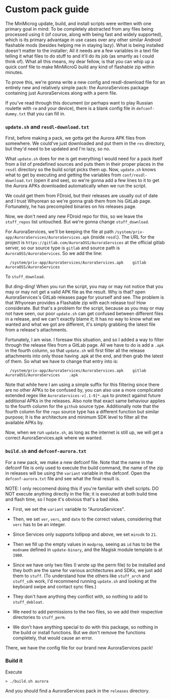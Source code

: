 # Custom pack guide

The MinMicrog update, build, and install scripts were written with one primary
goal in mind: To be completely abstracted from any files being processed using
it (of course, along with being fast and widely supported), which is its
primary advantage in use cases over any other similar Android flashable mods
(besides helping me in staying lazy). What is being installed doesn't matter to
the installer; All it needs are a few variables in a text file telling it what
files to do stuff to and it'll do its job (as smartly as I could think of).
What all this means, my dear fellow, is that you can whip up a quick conf file
to make MinMicroG build any kind of flashable zip within minutes.

To prove this, we're gonna write a new config and resdl-download file for an
entirely new and relatively simple pack: the AuroraServices package containing
just AuroraServices along with a perm file.

If you've read through this document (or perhaps want to play Russian roulette
with `rm` and your device), there is a blank config file in `defconf-dummy.txt`
that you can fill in.

### `update.sh` and `resdl-download.txt`
First, before making a pack, we gotta get the Aurora APK files from somewhere.
We could've just downloaded and put them in the `res` directory, but they'd
need to be updated and I'm lazy, so no.

What `update.sh` does for me is get everything I would need for a pack itself
from a list of predefined sources and puts them in their proper places in the
`resdl` directory so the build script picks them up. Now, `update.sh` knows
what to get by executing and getting the variables from
`conf/resdl-download.txt` (open it and see), so we're gonna add a few lines to
it to get the Aurora APKs downloaded automatically when we run the script.

We could get them from FDroid, but their releases are usually out of date and I
trust Whyorean so we're gonna grab them from his GitLab page. Fortunately, he
has precompiled binaries on his releases page.

Now, we don't need any new FDroid repo for this, so we leave the `stuff_repos`
list untouched. But we're gonna change `stuff_download`.

For AuroraServices, we'll be keeping the file at path
`/system/priv-app/AuroraServices/AuroraServices.apk` (inside `resdl`). The URL
for the project is `https://gitlab.com/AuroraOSS/AuroraServices` at the
official gitlab server, so our source type is `gitlab` and source path is
`AuroraOSS/AuroraServices`. So we add the line:
```
  /system/priv-app/AuroraServices/AuroraServices.apk    gitlab  AuroraOSS/AuroraServices

```
To `stuff_download`.

But ding-ding! When you run the script, you may or may not notice that you may
or may not get a valid APK file as the result. Why is that? open
AuroraServices's GitLab releases page for yourself and see. The problem is that
Whyorean provides a Flashable zip with each release too! How considerate. But
that's a problem for the script, because as you may or may not have seen, our
poor `update.sh` can get confused between different files in a release, and we
can't exactly blame it; It has no way to know what we wanted and what we got
are different, it's simply grabbing the latest file from a release's
attachments.

Fortunately, I am wise. I foresaw this situation, and so I added a way to
filter through the release files from a GitLab page. All we have to do is add a
`.apk` in the fourth column, so that `update.sh` will first filter all the
release attachments into only those having .apk at the end, and then grab the
latest of them. So what we have to change that entry into is:
```
  /system/priv-app/AuroraServices/AuroraServices.apk    gitlab  AuroraOSS/AuroraServices    .apk
```
Note that while here I am using a simple suffix for this filtering since there
are no other APKs to be confused by, you can also use a more complicated
extended regex like `AuroraServices-v[.1-9]*.apk` to protect against future
additional APKs in the releases.
Also note that exact same behaviour applies to the fourth column for the
`github` source type.
Additionally note that the fourth column for the `repo` source type has a
different function but similar purpose; It is the architecture and minimum SDK
level to filter all the available APKs by.

Now, when we run `update.sh`, as long as the internet is still up, we will get
a correct AuroraServices.apk where we wanted.

### `build.sh` and `defconf-aurora.txt`

For a new pack, we make a new defconf file. Note that the name in the defconf
file is only used to execute the build command, the name of the zip in releases
will be using the `variant` variable in the defconf. Open the
`defconf-aurora.txt` file and see what the final result is.

NOTE: I only reccomend doing this if you're familiar with shell scripts. DO NOT
execute anything directly in the file; it is executed at both build time and
flash time, so I hope it's obvious that's a bad idea.

 - First, we set the `variant` variable to "AuroraServices".

 - Then, we set `ver`, `verc`, and `date` to the correct values, considering
   that `verc` has to be an integer.

 - Since Services only supports lollipop and above, we set `minsdk` to `21`.

 - Then we fill up the empty values in `modprop`, seeing as `id` has to be the
   `modname` defined in `update-binary`, and the Magisk module template is at
   `1900`.

 - Since we have only two files (I wrote up the perm file) to be installed and
   they both are the same for various architectures and SDKs, we just add them
   to `stuff`.
   (To understand how the others like `stuff_arch` and `stuff_sdk` work, I'd
   recommend running `update.sh` and looking at the keyboard swipe and contact
   sync files.)

 - They don't have anything they conflict with, so nothing to add to
   `stuff_debloat`.

 - We need to add permissions to the two files, so we add their respective
   directories to `stuff_perm`.

 - We don't have anything special to do with this package, so nothing in the
   build or install functions. But we don't remove the functions completely,
   that would cause an error.

There, we have the config file for our brand new AuroraServices pack!

### Build it

Execute
```
> ./build.sh aurora
```

And you should find a AuroraServices pack in the `releases` directory.
